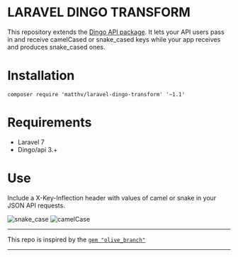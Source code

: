 LARAVEL DINGO TRANSFORM
=============

This repository extends the [Dingo API package](https://github.com/dingo/api).
It lets your API users pass in and receive camelCased or snake_cased keys while your app receives and produces snake_cased ones.


# Installation

```
composer require 'matthv/laravel-dingo-transform' '~1.1'
```

# Requirements

- Laravel 7
- Dingo/api 3.+

# Use

Include a X-Key-Inflection header with values of camel or snake in your JSON API requests.
  
![snake_case](https://i.imgur.com/2wn3FAA.png)
![camelCase](https://i.imgur.com/2PC3h8W.png)

___

This repo is inspired by the [```gem "olive_branch"```](https://github.com/vigetlabs/olive_branch)

---
